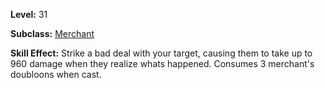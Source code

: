 <!-- TITLE: Bad Deal -->
<!-- SUBTITLE: A quick summary of Bad Deal -->

**Level:** 31

**Subclass:** [Merchant](merchant)

**Skill Effect:** Strike a bad deal with your target, causing them to take up to 960 damage when they realize whats happened.  Consumes 3 merchant's doubloons when cast.